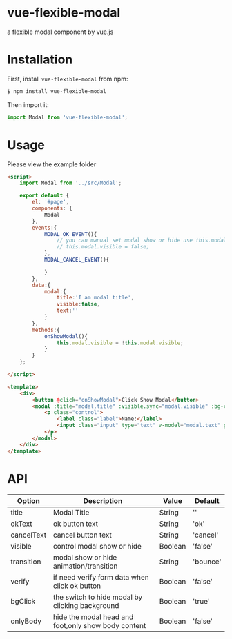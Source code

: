 # vue-flexible-modal
a flexible modal component by vue.js

# Installation
First, install `vue-flexible-modal` from npm:
```bash
$ npm install vue-flexible-modal
```

Then import it:
```javascript
import Modal from 'vue-flexible-modal';
```

# Usage
Please view the example folder

```html
<script>
    import Modal from '../src/Modal';

    export default {
        el: '#page',
        components: {
            Modal
        },
        events:{
            MODAL_OK_EVENT(){
                // you can manual set modal show or hide use this.modal.visible
                // this.modal.visible = false;
            },
            MODAL_CANCEL_EVENT(){

            }
        },
        data:{
            modal:{
                title:'I am modal title',
                visible:false,
                text:''
            }
        },
        methods:{
            onShowModal(){
                this.modal.visible = !this.modal.visible;
            }
        }
    };

</script>

<template>
    <div>
        <button @click="onShowModal">Click Show Modal</button>
        <modal :title="modal.title" :visible.sync="modal.visible" :bg-click="false" :verify="true">
            <p class="control">
                <label class="label">Name:</label>
                <input class="input" type="text" v-model="modal.text" placeholder="Your name">
            </p>
        </modal>
    </div>
</template>
```

# API
| Option             | Description                                                      | Value                  | Default  |
|--------------------|------------------------------------------------------------------|------------------------|----------|
| title            | Modal Title                                  | String                | ''  |
| okText          | ok button text                              | String |        'ok'  |
| cancelText         | cancel button text                             | String |          'cancel' |
| visible             | control modal show or hide                                     | Boolean                 |     'false'     |
| transition              | modal show or hide animation/transition                | String                | 'bounce'  |
| verify         | if need verify form data when click ok button                           | Boolean                 |    'false'      |
| bgClick | the switch to hide modal by clicking background      | Boolean                | 'true'  |
| onlyBody  | hide the modal head and foot,only show body content | Boolean                | 'false'  |

